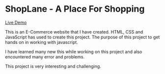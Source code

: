 # ShopLane - A Place For Shopping

[Live Demo](https://shoplane.netlify.app/)

This is an E-Commerce website that I have created. HTML, CSS and JavaScript has used to create this project. The purpose of this project to get hands on in working with javascript.
 
I have learned many new this while working on this project and also encountered many error and problems.

This project is very interesting and challenging.
